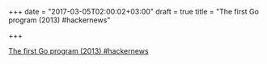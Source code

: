 +++
date = "2017-03-05T02:00:02+03:00"
draft = true
title = "The first Go program (2013)  #hackernews"

+++

<p><a href="https://t.co/ofcUp26nEN">The first Go program (2013)  #hackernews</a></p>

